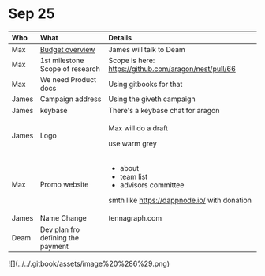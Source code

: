 # Sep 25



<table>
  <thead>
    <tr>
      <th style="text-align:left">Who</th>
      <th style="text-align:left">What</th>
      <th style="text-align:left">Details</th>
    </tr>
  </thead>
  <tbody>
    <tr>
      <td style="text-align:left">Max</td>
      <td style="text-align:left"><a href="https://docs.google.com/spreadsheets/d/1rivtjkYQXm2M0ZxqW-ISe3pkRyKpl8frFsAEertS8S0/edit#gid=0">Budget overview</a>
      </td>
      <td style="text-align:left">James will talk to Deam</td>
    </tr>
    <tr>
      <td style="text-align:left">Max</td>
      <td style="text-align:left">1st milestone
        <br />Scope of research</td>
      <td style="text-align:left">Scope is here: <a href="https://github.com/aragon/nest/pull/66">https://github.com/aragon/nest/pull/66</a>
      </td>
    </tr>
    <tr>
      <td style="text-align:left">Max</td>
      <td style="text-align:left">We need Product docs</td>
      <td style="text-align:left">Using gitbooks for that</td>
    </tr>
    <tr>
      <td style="text-align:left">James</td>
      <td style="text-align:left">Campaign address</td>
      <td style="text-align:left">Using the giveth campaign</td>
    </tr>
    <tr>
      <td style="text-align:left">James</td>
      <td style="text-align:left">keybase</td>
      <td style="text-align:left">There&apos;s a keybase chat for aragon</td>
    </tr>
    <tr>
      <td style="text-align:left">James</td>
      <td style="text-align:left">Logo</td>
      <td style="text-align:left">
        <p>Max will do a draft</p>
        <p>use warm grey</p>
      </td>
    </tr>
    <tr>
      <td style="text-align:left">Max</td>
      <td style="text-align:left">Promo website</td>
      <td style="text-align:left">
        <ul>
          <li>about</li>
          <li>team list</li>
          <li>advisors committee</li>
        </ul>
        <p>smth like <a href="https://dappnode.io/">https://dappnode.io/</a> with donation</p>
      </td>
    </tr>
    <tr>
      <td style="text-align:left">James</td>
      <td style="text-align:left">Name Change</td>
      <td style="text-align:left">tennagraph.com</td>
    </tr>
    <tr>
      <td style="text-align:left">Deam</td>
      <td style="text-align:left">Dev plan fro defining the payment</td>
      <td style="text-align:left"></td>
    </tr>
  </tbody>
</table>![](../../.gitbook/assets/image%20%286%29.png)

